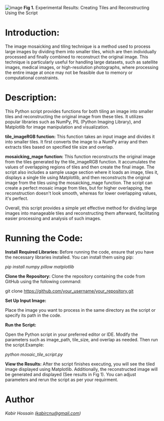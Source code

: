 ![image](https://github.com/Computational-Plant-Science/Image-Mosaicking-Tiling-Python-Toolkit/assets/133724174/412ad854-f76f-4c9b-93ea-61e7e0d85822) 
**Fig 1.** Experimental Results: Creating Tiles and Reconstructing Using the Script 

# Introduction:

The image mosaicking and tiling technique is a method used to process large images by dividing them into smaller tiles, which are then individually processed and finally combined to reconstruct the original image. This technique is particularly useful for handling large datasets, such as satellite images, medical images, or high-resolution photographs, where processing the entire image at once may not be feasible due to memory or computational constraints.

# Description:

This Python script provides functions for both tiling an image into smaller tiles and reconstructing the original image from these tiles. It utilizes popular libraries such as NumPy, PIL (Python Imaging Library), and Matplotlib for image manipulation and visualization.

**tile_imageRGB function:** This function takes an input image and divides it into smaller tiles. It first converts the image to a NumPy array and then extracts tiles based on specified tile size and overlap.  

**mosaicking_mage function:** This function reconstructs the original image from the tiles generated by the tile_imageRGB function. It accumulates the values of overlapping regions of tiles and then create the final image. The script also includes a sample usage section where it loads an image, tiles it, displays a single tile using Matplotlib, and then reconstructs the original image from the tiles using the mosaicking_mage function. The script can create a perfect mosaic image from tiles, but for higher overlapping, the reconstruction doesn't look smooth, whereas for lower overlapping values, it's perfect.

Overall, this script provides a simple yet effective method for dividing large images into manageable tiles and reconstructing them afterward, facilitating easier processing and analysis of such images.

# Running the Code:
**Install Required Libraries:**
Before running the code, ensure that you have the necessary libraries installed. You can install them using pip:

_pip install numpy pillow matplotlib_

**Clone the Repository:**
Clone the repository containing the code from GitHub using the following command: 

git clone https://github.com/your_username/your_repository.git 

**Set Up Input Image:** 

Place the image you want to process in the same directory as the script or specify its path in the code. 

**Run the Script:** 

Open the Python script in your preferred editor or IDE. Modify the parameters such as image_path, tile_size, and overlap as needed. Then run the script.Example:

_python mosaic_tile_script.py_

**View the Results:** 
After the script finishes executing, you will see the tiled image displayed using Matplotlib. Additionally, the reconstructed image will be generated and displayed (See results in Fig 1). You can adjust parameters and rerun the script as per your requirment. 

# Author
_Kabir Hossain (kabircnu@gmail.com)_
